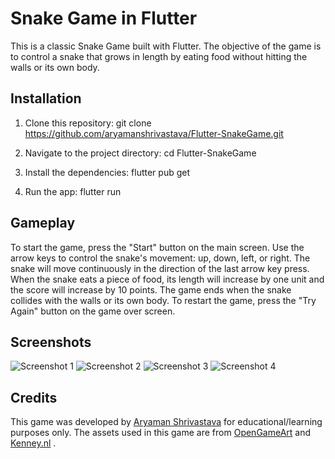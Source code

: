# Snake Game in Flutter

This is a classic Snake Game built with Flutter. The objective of the game is to control a snake that grows in length by eating food without hitting the walls or its own body.

## Installation

1. Clone this repository: git clone <https://github.com/aryamanshrivastava/Flutter-SnakeGame.git>

2. Navigate to the project directory: cd Flutter-SnakeGame

3. Install the dependencies: flutter pub get

4. Run the app: flutter run

## Gameplay

To start the game, press the "Start" button on the main screen. Use the arrow keys to control the snake's movement: up, down, left, or right. The snake will move continuously in the direction of the last arrow key press. When the snake eats a piece of food, its length will increase by one unit and the score will increase by 10 points. The game ends when the snake collides with the walls or its own body. To restart the game, press the "Try Again" button on the game over screen.

## Screenshots

![Screenshot 1](screenshots/screenshot1.png)
![Screenshot 2](screenshots/screenshot2.png)
![Screenshot 3](screenshots/screenshot3.png)
![Screenshot 4](screenshots/screenshot4.png)

## Credits

This game was developed by [Aryaman Shrivastava](https://github.com/aryamanshrivastava) for educational/learning purposes only. The assets used in this game are from [OpenGameArt](https://opengameart.org/) and [Kenney.nl](https://kenney.nl/) .
